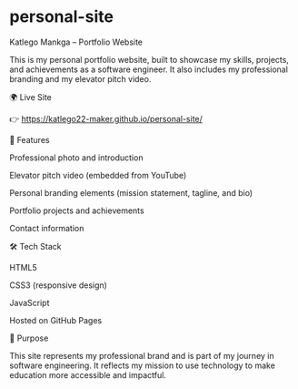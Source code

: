 # personal-site
Katlego Mankga – Portfolio Website

This is my personal portfolio website, built to showcase my skills, projects, and achievements as a software engineer. It also includes my professional branding and my elevator pitch video.

🌍 Live Site

👉 https://katlego22-maker.github.io/personal-site/

📌 Features

Professional photo and introduction

Elevator pitch video (embedded from YouTube)

Personal branding elements (mission statement, tagline, and bio)

Portfolio projects and achievements

Contact information

🛠️ Tech Stack

HTML5

CSS3 (responsive design)

JavaScript

Hosted on GitHub Pages

🚀 Purpose

This site represents my professional brand and is part of my journey in software engineering. It reflects my mission to use technology to make education more accessible and impactful.
